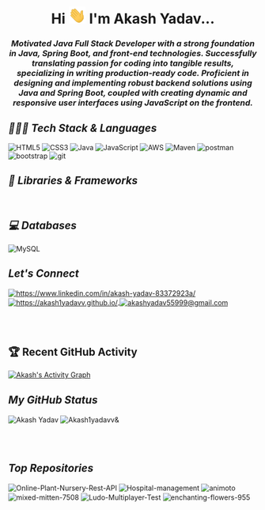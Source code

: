 
<!--
**Akash1yadavv/Akash1yadavv** is a ✨ _special_ ✨ repository because its `README.md` (this file) appears on your GitHub profile.

Here are some ideas to get you started:

- 🔭 I’m currently working on ...
- 🌱 I’m currently learning ...
- 👯 I’m looking to collaborate on ...
- 🤔 I’m looking for help with ...
- 💬 Ask me about ...
- 📫 How to reach me: ...
- 😄 Pronouns: ...
- ⚡ Fun fact: ...
-->
<!----------------------------------- Heading Section ------------------------------------>
<h1 align="center">
    Hi
    <img src="https://raw.githubusercontent.com/ABSphreak/ABSphreak/master/gifs/Hi.gif" width="35">
    I'm Akash Yadav...
</h1>

<!----------------------------------- About Section ------------------------------------>

<h3 align="center">
   <i>Motivated Java Full Stack Developer</i>
    <i>  with a strong foundation in
Java, Spring Boot, and front-end technologies. Successfully
translating passion for coding into tangible results, specializing
in writing production-ready code. Proficient in designing and
implementing robust backend solutions using Java and Spring
Boot, coupled with creating dynamic and responsive user
interfaces using JavaScript on the frontend.</i>
</h3
  

<br>
  
<!----------------------------------- Tech Stack Section ------------------------------------>


### <h2><i>👨🏻‍💻 Tech Stack & Languages</i></h2>
![HTML5](https://img.shields.io/badge/HTML5-E34F26?style=for-the-badge&logo=html5&logoColor=white)
![CSS3](https://img.shields.io/badge/CSS3-1572B6?style=for-the-badge&logo=css3&logoColor=white)
![Java](https://img.shields.io/badge/Java-ED8B00?style=for-the-badge&logo=java&logoColor=white)
![JavaScript](https://img.shields.io/badge/JavaScript-323330?style=for-the-badge&logo=javascript&logoColor=F7DF1E)
 <img src="https://img.shields.io/badge/AWS-%23FF9900.svg?style=for-the-badge&logo=amazon-aws&logoColor=white" alt="AWS" />
    <img src="https://img.shields.io/badge/apache_maven-C71A36?style=for-the-badge&logo=apachemaven&logoColor=white" alt="Maven" />
     <img src="https://img.shields.io/badge/Postman-FF6C37?style=for-the-badge&logo=Postman&logoColor=white" alt="postman" />
<img src="https://img.shields.io/badge/Bootstrap-563D7C?style=for-the-badge&logo=bootstrap&logoColor=white" alt="bootstrap" />
<img src="https://img.shields.io/badge/Git-f44d27?style=for-the-badge&logo=git&logoColor=white" alt="git" />

    
### <h2><i>🚀 Libraries & Frameworks</i></h2>
<a href="" target="blank"><img src="https://img.shields.io/static/v1?style=for-the-badge&message=Spring&color=852100&label=" alt=""/></a>
<a href="" target="blank"><img src="https://img.shields.io/static/v1?style=for-the-badge&message=SpringBoot&color=00d09c&label=" alt="" /></a>
<a href="" target="blank"><img src="https://img.shields.io/static/v1?style=for-the-badge&message=Hibernate&color=000030&label=" alt=""/></a>
<a href="" target="blank"><img src="https://img.shields.io/static/v1?style=for-the-badge&message=JDBC&color=400030&label=" alt=""/></a>
<a href="" target="blank"><img src="https://img.shields.io/static/v1?style=for-the-badge&message=Servlets&color=700030&label=" alt=""/></a>


### <h2><i>💻 Databases</i></h2>
![MySQL](https://img.shields.io/badge/MySQL-00000F?style=for-the-badge&logo=mysql&logoColor=white)

 
 
 
<!----------------------------------- Social Media Links Section ------------------------------------>

<h2><i>Let's Connect</i></h2>


<p align="left">
    <a href="https://www.linkedin.com/in/akash-yadav-83372923a/">
        <img align="center" src="https://img.shields.io/badge/LinkedIn-0077B5?style=for-the-badge&logo=linkedin&logoColor=white" alt="https://www.linkedin.com/in/akash-yadav-83372923a/" />
    </a>
    <a href="https://akash1yadavv.github.io/">
        <img align="center" src="https://img.shields.io/badge/Portfolio-18A303?style=for-the-badge&logo=ionic&logoColor=white" alt="https://akash1yadavv.github.io/" />
    </a>
    <a title="akashyadav55999@gmail.com" href="mailto:akashyadav55999@gmail.com">
        <img align="center" src="https://img.shields.io/badge/Gmail-D14836?style=for-the-badge&logo=gmail&logoColor=white" alt="akashyadav55999@gmail.com" />
    </a>
</p>
<br>

 
 
 

<!----------------------------------- Star Section ------------------------------------>



<br>
  
 <!--------------------------------------------------------------------------------> 
  
 ## :trophy: Recent GitHub Activity
<p>   
 <a href="https://github-readme-activity-graph.cyclic.app/graph?username=Akash1yadavv&theme=react">
        <img
          alt="Akash's Activity Graph"
          src="https://github-readme-activity-graph.cyclic.app/graph?username=Akash1yadavv&bg_color=0D1117&color=5BCDEC&line=5BCDEC&point=FFFFFF&hide_border=true&width=100vh"
        />
 </a>    
</p>
<h2><i>My GitHub Status</i></h2>

<p>
    <!-- Overall Stats -->
    <img align="center" src="https://github-readme-stats.vercel.app/api?username=Akash1yadavv&show_icons=true&include_all_commits=true&count_private=true&hide=issues,contribs&border_radius=0&locale=en&theme=dark" alt="Akash Yadav" height="139" />
    <!-- Top Languages -->
    <img align="center" src="https://github-readme-stats.vercel.app/api/top-langs/?username=Akash1yadavv&layout=compact&exclude_repo=masai-course/akash_fw20_1095,PracticeDSA=Shell&border_radius=0&theme=dark" alt="Akash1yadavv&" height="139"/>
    
</p>
<br>


<br/>




<!----------------------------------- Top Repository Section ------------------------------------>

<h2><i>Top Repositories</i></h2>
<p>

<img align="center" src="https://github-readme-stats.vercel.app/api/pin/?username=shivendra0852&repo=Online-Plant-Nursery-Rest-API&border_radius=0&theme=dark" alt="Online-Plant-Nursery-Rest-API" height="139" />
    <img align="center" src="https://github-readme-stats.vercel.app/api/pin/?username=Akash1yadavv&repo=Hospital-management&border_radius=0&theme=dark" alt="Hospital-management" height="139" />
    <img align="center" src="https://github-readme-stats.vercel.app/api/pin/?username=ankitpatel-akp4&repo=animoto&border_radius=0&theme=dark" alt="animoto" height="139" />
     <img align="center" src="https://github-readme-stats.vercel.app/api/pin/?username=Akash1yadavv&repo=mixed-mitten-7508&border_radius=0&theme=dark" alt="mixed-mitten-7508" height="139" />
    <img align="center" src="https://github-readme-stats.vercel.app/api/pin/?username=Akash1yadavv&repo=Ludo-Multiplayer-Test&border_radius=0&theme=dark" alt="Ludo-Multiplayer-Test" height="139" />
    <img align="center" src="https://github-readme-stats.vercel.app/api/pin/?username=shubhambhoskar&repo=enchanting-flowers-955&border_radius=0&theme=dark" alt="enchanting-flowers-955" height="139" />
   
</p>

